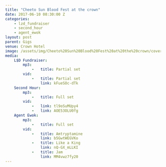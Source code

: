 ```yaml
---
title: "Cheeto Sun Blood Fest at the crown"
date: 2017-06-10 08:30:00 Z
categories:
    - lzd_fundraiser
    - second_hour
    - agent_ewok
layout: post
parent: Gigs
venue: Crown Hotel
image: /assets/img/Cheeto%20Sun%20Blood%20Fest%20at%20the%20crown/cover.jpg
media:
    L$D Fundraiser:
        mp3:
            -   title: Partial set
        vid:
            -   title: Partial set
                link: kFueSOc-dTk
    Second Hour:
        mp3:
            -   title: Full set
        vid:
            -   link: tl9oSuMUpy4
            -   link: AOE53OLU0fg
    Agent Ewok:
        mp3:
            -   title: Full set
        vid:
            -   title: Amtryptamine
                link: b5GwtWEGVKo
            -   title: Like a King
                link: nQ-GX_mLLKI
            -   title: Jam
                link: MM4vwz7fy20
---
```


